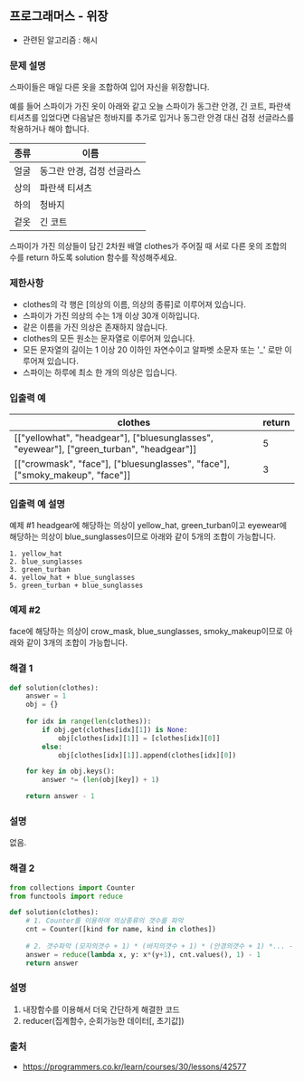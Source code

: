 ## 프로그래머스 - 위장

- 관련된 알고리즘 : 해시

### 문제 설명

스파이들은 매일 다른 옷을 조합하여 입어 자신을 위장합니다.

예를 들어 스파이가 가진 옷이 아래와 같고 오늘 스파이가 동그란 안경, 긴 코트, 파란색 티셔츠를 입었다면 다음날은 청바지를 추가로 입거나 동그란 안경 대신 검정 선글라스를 착용하거나 해야 합니다.

| 종류 | 이름                       |
| ---- | -------------------------- |
| 얼굴 | 동그란 안경, 검정 선글라스 |
| 상의 | 파란색 티셔츠              |
| 하의 | 청바지                     |
| 겉옷 | 긴 코트                    |

스파이가 가진 의상들이 담긴 2차원 배열 clothes가 주어질 때 서로 다른 옷의 조합의 수를 return 하도록 solution 함수를 작성해주세요.

### 제한사항

- clothes의 각 행은 [의상의 이름, 의상의 종류]로 이루어져 있습니다.
- 스파이가 가진 의상의 수는 1개 이상 30개 이하입니다.
- 같은 이름을 가진 의상은 존재하지 않습니다.
- clothes의 모든 원소는 문자열로 이루어져 있습니다.
- 모든 문자열의 길이는 1 이상 20 이하인 자연수이고 알파벳 소문자 또는 '_' 로만 이루어져 있습니다.
- 스파이는 하루에 최소 한 개의 의상은 입습니다.

### 입출력 예

| clothes                                                      | return |
| ------------------------------------------------------------ | ------ |
| [["yellowhat", "headgear"], ["bluesunglasses", "eyewear"], ["green_turban", "headgear"]] | 5      |
| [["crowmask", "face"], ["bluesunglasses", "face"], ["smoky_makeup", "face"]] | 3      |

### 입출력 예 설명

예제 #1
headgear에 해당하는 의상이 yellow_hat, green_turban이고 eyewear에 해당하는 의상이 blue_sunglasses이므로 아래와 같이 5개의 조합이 가능합니다.

```
1. yellow_hat
2. blue_sunglasses
3. green_turban
4. yellow_hat + blue_sunglasses
5. green_turban + blue_sunglasses
```

### 예제 #2

face에 해당하는 의상이 crow_mask, blue_sunglasses, smoky_makeup이므로 아래와 같이 3개의 조합이 가능합니다.

### 해결 1

```python
def solution(clothes):
    answer = 1
    obj = {}
    
    for idx in range(len(clothes)):
        if obj.get(clothes[idx][1]) is None:
            obj[clothes[idx][1]] = [clothes[idx][0]]
        else:
            obj[clothes[idx][1]].append(clothes[idx][0])

    for key in obj.keys():
        answer *= (len(obj[key]) + 1)

    return answer - 1 
```

### 설명

없음.

### 해결 2

```python
from collections import Counter
from functools import reduce

def solution(clothes):
    # 1. Counter를 이용하여 의상종류의 갯수를 파악
    cnt = Counter([kind for name, kind in clothes])
    
    # 2. 갯수파악 (모자의갯수 + 1) * (바지의갯수 + 1) * (안경의갯수 + 1) *... - 1
    answer = reduce(lambda x, y: x*(y+1), cnt.values(), 1) - 1
    return answer
```

### 설명

1. 내장함수를 이용해서 더욱 간단하게 해결한 코드
2. reducer(집계함수, 순회가능한 데이터[, 초기값])

### 출처

- https://programmers.co.kr/learn/courses/30/lessons/42577
